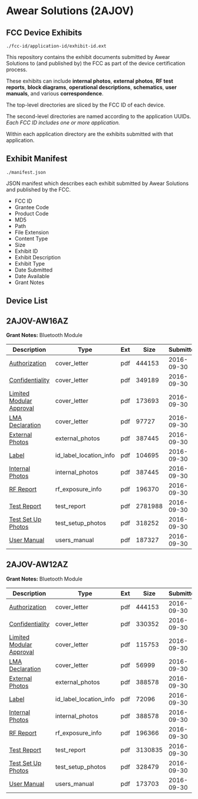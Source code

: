 # Awear Solutions (2AJOV)
## FCC Device Exhibits

```
./fcc-id/application-id/exhibit-id.ext
```

This repository contains the exhibit documents submitted by Awear Solutions to (and published by) the FCC as part of the device certification process.

These exhibits can include **internal photos**, **external photos**, **RF test reports**, **block diagrams**, **operational descriptions**, **schematics**, **user manuals**, and various **correspondence**.

The top-level directories are sliced by the FCC ID of each device.

The second-level directories are named according to the application UUIDs. *Each FCC ID includes one or more application.*

Within each application directory are the exhibits submitted with that application. 

## Exhibit Manifest

```
./manifest.json
```

JSON manifest which describes each exhibit submitted by Awear Solutions and published by the FCC.

- FCC ID
- Grantee Code
- Product Code
- MD5
- Path
- File Extension
- Content Type
- Size
- Exhibit ID
- Exhibit Description
- Exhibit Type
- Date Submitted
- Date Available
- Grant Notes

## Device List
## 2AJOV-AW16AZ
**Grant Notes:** Bluetooth Module

| Description | Type | Ext | Size | Submitted | Available |
| ----------- | ---- | --- | ---- | --------- | --------- |
| [Authorization](2AJOV-AW16AZ/f5c7966440e01edfe16a34dc989a4c00/3153349.pdf) | cover_letter | pdf | 444153 | 2016-09-30 | 2016-10-02 |
| [Confidentiality](2AJOV-AW16AZ/f5c7966440e01edfe16a34dc989a4c00/3153350.pdf) | cover_letter | pdf | 349189 | 2016-09-30 | 2016-10-02 |
| [Limited Modular Approval](2AJOV-AW16AZ/f5c7966440e01edfe16a34dc989a4c00/3153351.pdf) | cover_letter | pdf | 173693 | 2016-09-30 | 2016-10-02 |
| [LMA Declaration](2AJOV-AW16AZ/f5c7966440e01edfe16a34dc989a4c00/3153352.pdf) | cover_letter | pdf | 97727 | 2016-09-30 | 2016-10-02 |
| [External Photos](2AJOV-AW16AZ/f5c7966440e01edfe16a34dc989a4c00/3153354.pdf) | external_photos | pdf | 387445 | 2016-09-30 | 2016-10-02 |
| [Label](2AJOV-AW16AZ/f5c7966440e01edfe16a34dc989a4c00/3153355.pdf) | id_label_location_info | pdf | 104695 | 2016-09-30 | 2016-10-02 |
| [Internal Photos](2AJOV-AW16AZ/f5c7966440e01edfe16a34dc989a4c00/3153354.pdf) | internal_photos | pdf | 387445 | 2016-09-30 | 2016-10-02 |
| [RF Report](2AJOV-AW16AZ/f5c7966440e01edfe16a34dc989a4c00/3153361.pdf) | rf_exposure_info | pdf | 196370 | 2016-09-30 | 2016-10-02 |
| [Test Report](2AJOV-AW16AZ/f5c7966440e01edfe16a34dc989a4c00/3153360.pdf) | test_report | pdf | 2781988 | 2016-09-30 | 2016-10-02 |
| [Test Set Up Photos](2AJOV-AW16AZ/f5c7966440e01edfe16a34dc989a4c00/3153359.pdf) | test_setup_photos | pdf | 318252 | 2016-09-30 | 2016-10-02 |
| [User Manual](2AJOV-AW16AZ/f5c7966440e01edfe16a34dc989a4c00/3153362.pdf) | users_manual | pdf | 187327 | 2016-09-30 | 2016-10-02 |
## 2AJOV-AW12AZ
**Grant Notes:** Bluetooth Module

| Description | Type | Ext | Size | Submitted | Available |
| ----------- | ---- | --- | ---- | --------- | --------- |
| [Authorization](2AJOV-AW12AZ/9d36a0d90875996ca407e3e7374635b3/3153349.pdf) | cover_letter | pdf | 444153 | 2016-09-30 | 2016-10-02 |
| [Confidentiality](2AJOV-AW12AZ/9d36a0d90875996ca407e3e7374635b3/3153365.pdf) | cover_letter | pdf | 330352 | 2016-09-30 | 2016-10-02 |
| [Limited Modular Approval](2AJOV-AW12AZ/9d36a0d90875996ca407e3e7374635b3/3153366.pdf) | cover_letter | pdf | 115753 | 2016-09-30 | 2016-10-02 |
| [LMA Declaration](2AJOV-AW12AZ/9d36a0d90875996ca407e3e7374635b3/3153367.pdf) | cover_letter | pdf | 56999 | 2016-09-30 | 2016-10-02 |
| [External Photos](2AJOV-AW12AZ/9d36a0d90875996ca407e3e7374635b3/3153368.pdf) | external_photos | pdf | 388578 | 2016-09-30 | 2016-10-02 |
| [Label](2AJOV-AW12AZ/9d36a0d90875996ca407e3e7374635b3/3153370.pdf) | id_label_location_info | pdf | 72096 | 2016-09-30 | 2016-10-02 |
| [Internal Photos](2AJOV-AW12AZ/9d36a0d90875996ca407e3e7374635b3/3153368.pdf) | internal_photos | pdf | 388578 | 2016-09-30 | 2016-10-02 |
| [RF Report](2AJOV-AW12AZ/9d36a0d90875996ca407e3e7374635b3/3153376.pdf) | rf_exposure_info | pdf | 196366 | 2016-09-30 | 2016-10-02 |
| [Test Report](2AJOV-AW12AZ/9d36a0d90875996ca407e3e7374635b3/3153375.pdf) | test_report | pdf | 3130835 | 2016-09-30 | 2016-10-02 |
| [Test Set Up Photos](2AJOV-AW12AZ/9d36a0d90875996ca407e3e7374635b3/3153374.pdf) | test_setup_photos | pdf | 328479 | 2016-09-30 | 2016-10-02 |
| [User Manual](2AJOV-AW12AZ/9d36a0d90875996ca407e3e7374635b3/3153377.pdf) | users_manual | pdf | 173703 | 2016-09-30 | 2016-10-02 |
